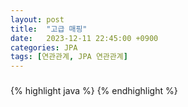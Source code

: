 ```yaml
---
layout: post
title:  "고급 매핑"
date:   2023-12-11 22:45:00 +0900
categories: JPA
tags: [연관관계, JPA 연관관계]
---
```


### 

{% highlight java %}
{% endhighlight %}